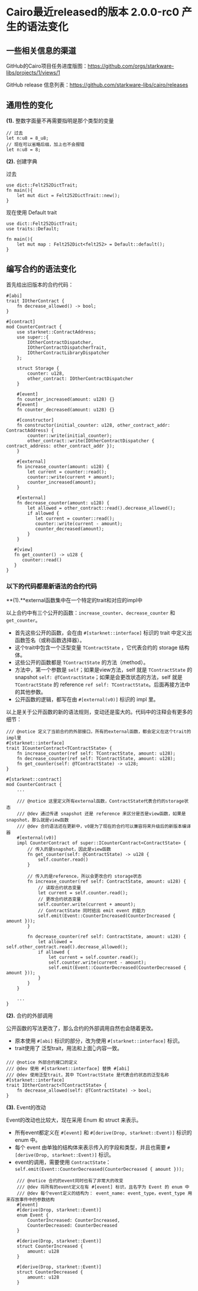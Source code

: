 ﻿# Cairo最近released的版本 2\.0\.0\-rc0 产生的语法变化
## 一些相关信息的渠道
GitHub的Cairo项目任务进度版图：https://github.com/orgs/starkware-libs/projects/1/views/1

GitHub release 信息列表：https://github.com/starkware-libs/cairo/releases

## 通用性的变化
**(1).** 整数字面量不再需要指明是那个类型的变量

```
// 过去
let n:u8 = 8_u8;
// 现在可以省略后缀，加上也不会报错
let n:u8 = 8;
```

**(2).** 创建字典

过去

```
use dict::Felt252DictTrait;
fn main(){
	let mut dict = Felt252DictTrait::new();
}
```

现在使用 Default trait

```
use dict::Felt252DictTrait;
use traits::Default;

fn main(){
    let mut map : Felt252Dict<felt252> = Default::default();
}
```

## 编写合约的语法变化
首先给出旧版本的合约代码：

```
#[abi]
trait IOtherContract {
    fn decrease_allowed() -> bool;
}

#[contract]
mod CounterContract {
    use starknet::ContractAddress;
    use super::{
        IOtherContractDispatcher, 
        IOtherContractDispatcherTrait, 
        IOtherContractLibraryDispatcher
    };

    struct Storage {
        counter: u128,
        other_contract: IOtherContractDispatcher
    }

    #[event]
    fn counter_increased(amount: u128) {}
    #[event]
    fn counter_decreased(amount: u128) {}

    #[constructor]
    fn constructor(initial_counter: u128, other_contract_addr: ContractAddress) {
        counter::write(initial_counter);
        other_contract::write(IOtherContractDispatcher { contract_address: other_contract_addr });
    }

    #[external]
    fn increase_counter(amount: u128) {
        let current = counter::read();
        counter::write(current + amount);
        counter_increased(amount);
    }

    #[external]
    fn decrease_counter(amount: u128) {
        let allowed = other_contract::read().decrease_allowed();
        if allowed {
           let current = counter::read();
           counter::write(current - amount);
           counter_decreased(amount);
        }
    }

   #[view]
   fn get_counter() -> u128 {
      counter::read()
   }
}
```

### **以下的代码都是新语法的合约代码**

**(1).**external函数集中在一个特定的trait和对应的impl中

以上合约中有三个公开的函数：`increase_counter`、`decrease_counter` 和 `get_counter`。

* 首先这些公开的函数，会在由 `#[starknet::interface]` 标识的 trait 中定义出函数签名（或称函数选择器）。
* 这个trait中包含一个泛型变量 `TContractState` ，它代表合约的 storage 结构体。
* 这些公开的函数都是 `TContractState` 的方法（method）。
* 方法中，第一个参数是 `self`；如果是view方法，self 就是 `TContractState` 的 snapshot `self: @TContractState`；如果是会更改状态的方法，self 就是 `TContractState` 的 reference `ref self: TContractState`。后面再接方法中的其他参数。
* 公开函数的逻辑，都写在由 `#[external(v0)]` 标识的 impl 里。

以上是关于公开函数的新的语法规则，变动还是蛮大的。代码中的注释会有更多的细节：

```
/// @notice 定义了当前合约的外部接口，所有的external函数，都会定义在这个trait的impl里
#[starknet::interface]
trait ICounterContract<TContractState> {
    fn increase_counter(ref self: TContractState, amount: u128);
    fn decrease_counter(ref self: TContractState, amount: u128);
    fn get_counter(self: @TContractState) -> u128;
}

#[starknet::contract]
mod CounterContract {
	...

    /// @notice 这里定义所有external函数，ContractState代表合约的storage状态
    /// @dev 通过传递 snapshot 还是 reference 来区分是否是view函数，如果是snapshot，那么就是view函数
    /// @dev 合约语法还在更新中，v0是为了现在的合约可以兼容将来升级后的新版本编译器
    #[external(v0)]
    impl CounterContract of super::ICounterContract<ContractState> {
        // 传入的是snapshot，因此是view函数
        fn get_counter(self: @ContractState) -> u128 {
            self.counter.read()
        }

        // 传入的是reference，所以会更改合约 storage状态
        fn increase_counter(ref self: ContractState, amount: u128) {
            // 读取合约状态变量
            let current = self.counter.read();
            // 更改合约状态变量
            self.counter.write(current + amount);
            // ContractState 同时给出 emit event 的能力
            self.emit(Event::CounterIncreased(CounterIncreased { amount }));
        }

        fn decrease_counter(ref self: ContractState, amount: u128) {
            let allowed = self.other_contract.read().decrease_allowed();
            if allowed {
                let current = self.counter.read();
                self.counter.write(current - amount);
                self.emit(Event::CounterDecreased(CounterDecreased { amount }));
            }
        }
    }

	...
}
```

**(2).** 合约的外部调用

公开函数的写法更改了，那么合约的外部调用自然也会随着更改。

* 原本使用 `#[abi]` 标识的部分，改为使用 `#[starknet::interface]` 标识。
* trait使用了 泛型trait，用法和上面👆内容一致。

```
/// @notice 外部合约接口的定义
/// @dev 使用 #[starknet::interface] 替换 #[abi]
/// @dev 使用泛型trait，其中 TContractState 是代表合约状态的泛型名称
#[starknet::interface]
trait IOtherContract<TContractState> {
    fn decrease_allowed(self: @TContractState) -> bool;
}
```

**(3).**  Event的改动

 Event的改动也比较大，现在采用 Enum 和 struct 来表示。

* 所有event都定义在 `#[event]` 和 `#[derive(Drop, starknet::Event)]` 标识的 enum 中。
* 每个 event 由单独的结构体来表示传入的字段和类型，并且也需要 `#[derive(Drop, starknet::Event)]` 标识。
* event的调用，需要使用 `ContractState`： `self.emit(Event::CounterDecreased(CounterDecreased { amount }));`

```
	/// @notice 合约的event同时也有了非常大的改变
    /// @dev 将所有的event定义在有 #[event] 标识，且名字为 Event 的 enum 中
    /// @dev 每个event定义的结构为： event_name: event_type，event_type 用来存放事件中的参数结构
    #[event]
    #[derive(Drop, starknet::Event)]
    enum Event {
        CounterIncreased: CounterIncreased,
        CounterDecreased: CounterDecreased
    }

    #[derive(Drop, starknet::Event)]
    struct CounterIncreased {
        amount: u128
    }

    #[derive(Drop, starknet::Event)]
    struct CounterDecreased {
        amount: u128
    }
```
